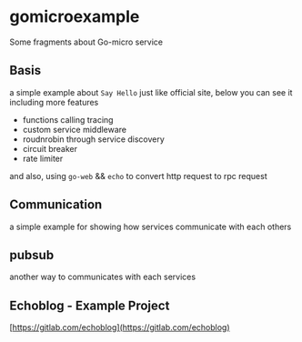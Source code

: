 # gomicroexample

Some fragments about Go-micro service

## Basis

a simple example about `Say Hello` just like official site, below you can see it including more features

- functions calling tracing
- custom service middleware
- roudnrobin through service discovery
- circuit breaker
- rate limiter

and also, using `go-web` && `echo` to convert http request to rpc request

## Communication

a simple example for showing how services communicate with each others

## pubsub

another way to communicates with each services


## Echoblog - Example Project

[https://gitlab.com/echoblog](https://gitlab.com/echoblog)